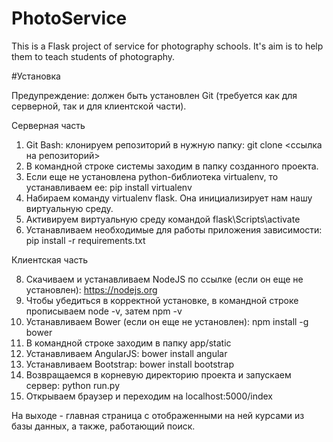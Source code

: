 # PhotoService

This is a Flask project of service for photography schools. It's aim is to help them to teach students of photography.

#Установка

Предупреждение: должен быть установлен Git (требуется как для серверной, так и для клиентской части).

Серверная часть

1. Git Bash: клонируем репозиторий в нужную папку: git clone <ссылка на репозиторий>
2. В командной строке системы заходим в папку созданного проекта.
3. Если еще не установлена python-библиотека virtualenv, то устанавливаем ее: pip install virtualenv
4. Набираем команду virtualenv flask. Она инициализирует нам нашу виртуальную среду.
5. Активируем виртуальную среду командой flask\Scripts\activate
6. Устанавливаем необходимые для работы приложения зависимости: pip install -r requirements.txt

Клиентская часть

8. Скачиваем и устанавливаем NodeJS по ссылке (если он еще не установлен): https://nodejs.org
9. Чтобы убедиться в корректной установке, в командной строке прописываем node -v, затем npm -v
10. Устанавливаем Bower (если он еще не установлен): npm install -g bower
11. В командной строке заходим в папку app/static
12. Устанавливаем AngularJS: bower install angular
13. Устанавливаем Bootstrap: bower install bootstrap
14. Возвращаемся в корневую директорию проекта и запускаем сервер: python run.py
15. Открываем браузер и переходим на localhost:5000/index

На выходе - главная страница с отображенными на ней курсами из базы данных, а также, работающий поиск.

